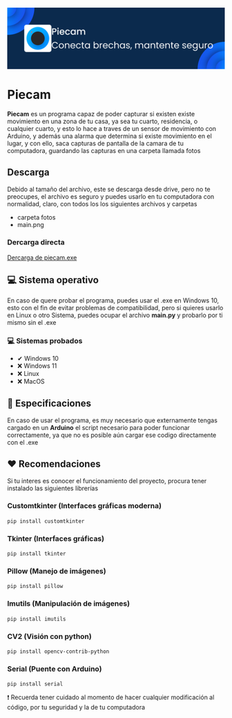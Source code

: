 ![](https://github.com/RafaelAlejandro20/piecam/blob/8e89cb0cf52e929ca142bc5d16e313c0a9df7ac4/piecam.png)

# Piecam

<strong>Piecam</strong> es un programa capaz de poder capturar si existen existe movimiento en una zona de tu casa, ya sea tu cuarto, residencia, o cualquier cuarto, y esto lo hace a traves de un sensor de movimiento con Arduino, y además una alarma que determina si existe movimiento en el lugar, y con ello, saca capturas de pantalla de la camara de tu computadora, guardando las capturas en una carpeta llamada fotos

## Descarga

Debido al tamaño del archivo, este se descarga desde drive, pero no te preocupes, el archivo es seguro y puedes usarlo en tu computadora con normalidad, claro, con todos los los siguientes archivos y carpetas

- carpeta fotos
- main.png

### Dercarga directa

[Dercarga de piecam.exe](https://drive.google.com/file/d/1JY7IZZSE3ZjKhLAJpHlZu9cGX_WVvJuA/view?usp=drive_link)

## 💻 Sistema operativo

En caso de quere probar el programa, puedes usar el .exe en Windows 10, esto con el fin de evitar problemas de compatibilidad, pero si quieres usarlo en Linux o otro Sistema, puedes ocupar el archivo <strong>main.py</strong> y probarlo por ti mismo sin el .exe

### 💻 Sistemas probados

- ✔ Windows 10
- ❌ Windows 11
- ❌ Linux
- ❌ MacOS

## 📄 Especificaciones

<p>En caso de usar el programa, es muy necesario que externamente tengas cargado en un <strong>Arduino</strong> el script necesario para poder funcionar correctamente, ya que no es posible aún cargar ese codigo directamente con el .exe</p>

## ❤ Recomendaciones

<p>Si tu interes es conocer el funcionamiento del proyecto, procura tener instalado las siguientes librerías</p>

### Customtkinter (Interfaces gráficas moderna)

```
pip install customtkinter
```

### Tkinter (Interfaces gráficas)

```
pip install tkinter
```

### Pillow (Manejo de imágenes)

```
pip install pillow
```

### Imutils (Manipulación de imágenes)

```
pip install imutils
```

### CV2 (Visión con python)

```
pip install opencv-contrib-python
```

### Serial (Puente con Arduino)

```
pip install serial
```

❗ Recuerda tener cuidado al momento de hacer cualquier modificación al código, por tu seguridad y la de tu computadora
